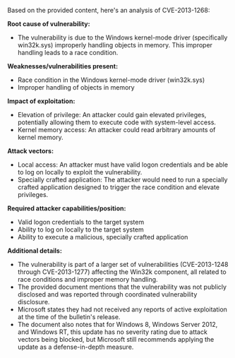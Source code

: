 Based on the provided content, here's an analysis of CVE-2013-1268:

**Root cause of vulnerability:**
- The vulnerability is due to the Windows kernel-mode driver (specifically win32k.sys) improperly handling objects in memory. This improper handling leads to a race condition.

**Weaknesses/vulnerabilities present:**
- Race condition in the Windows kernel-mode driver (win32k.sys)
- Improper handling of objects in memory

**Impact of exploitation:**
- Elevation of privilege: An attacker could gain elevated privileges, potentially allowing them to execute code with system-level access.
- Kernel memory access: An attacker could read arbitrary amounts of kernel memory.

**Attack vectors:**
- Local access: An attacker must have valid logon credentials and be able to log on locally to exploit the vulnerability.
- Specially crafted application: The attacker would need to run a specially crafted application designed to trigger the race condition and elevate privileges.

**Required attacker capabilities/position:**
- Valid logon credentials to the target system
- Ability to log on locally to the target system
- Ability to execute a malicious, specially crafted application

**Additional details:**

*   The vulnerability is part of a larger set of vulnerabilities (CVE-2013-1248 through CVE-2013-1277) affecting the Win32k component, all related to race conditions and improper memory handling.
*   The provided document mentions that the vulnerability was not publicly disclosed and was reported through coordinated vulnerability disclosure.
*   Microsoft states they had not received any reports of active exploitation at the time of the bulletin's release.
* The document also notes that for Windows 8, Windows Server 2012, and Windows RT, this update has no severity rating due to attack vectors being blocked, but Microsoft still recommends applying the update as a defense-in-depth measure.